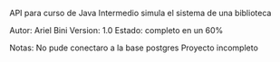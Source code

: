 API para curso de Java Intermedio simula el sistema de una biblioteca

Autor: Ariel Bini
Version: 1.0
Estado: completo en un 60%

Notas:
No pude conectaro a la base postgres
Proyecto incompleto 
